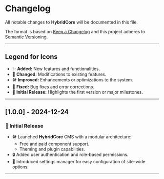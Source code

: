 # Changelog

All notable changes to **HybridCore** will be documented in this file.

The format is based on [Keep a Changelog](https://keepachangelog.com/) and this project adheres to [Semantic Versioning](https://semver.org/).

---

## Legend for Icons
- ✨ **Added:** New features and functionalities.
- 🔄 **Changed:** Modifications to existing features.
- 🛠️ **Improved:** Enhancements or optimizations to the system.
- 🐛 **Fixed:** Bug fixes and error corrections.
- 🚀 **Initial Release:** Highlights the first version or major milestones.

---

## [1.0.0] - 2024-12-24
### 🚀 Initial Release
- 🛠️ Launched **HybridCore** CMS with a modular architecture:
  - Free and paid component support.
  - Theming and plugin capabilities.
- 🔒 Added user authentication and role-based permissions.
- 📄 Introduced settings manager for easy configuration of site-wide options.

---


